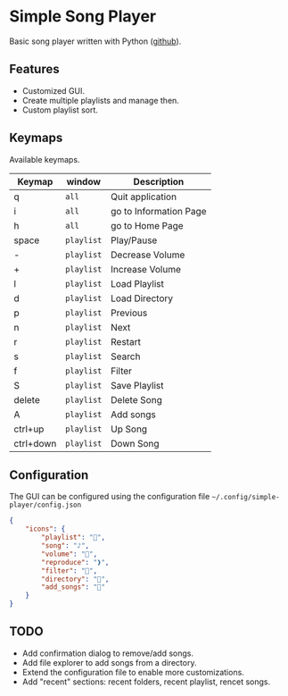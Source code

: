# Simple Song Player

Basic song player written with Python ([github](https://github.com/eccanto/simple-song-player)).

## Features

- Customized GUI.
- Create multiple playlists and manage then.
- Custom playlist sort.

## Keymaps

Available keymaps.

| Keymap          | window     | Description                        |
| --------------- | ---------- | ---------------------------------- |
| q               | `all`      | Quit application                   |
| i               | `all`      | go to Information Page             |
| h               | `all`      | go to Home Page                    |
| space           | `playlist` | Play/Pause                         |
| -               | `playlist` | Decrease Volume                    |
| +               | `playlist` | Increase Volume                    |
| l               | `playlist` | Load Playlist                      |
| d               | `playlist` | Load Directory                     |
| p               | `playlist` | Previous                           |
| n               | `playlist` | Next                               |
| r               | `playlist` | Restart                            |
| s               | `playlist` | Search                             |
| f               | `playlist` | Filter                             |
| S               | `playlist` | Save Playlist                      |
| delete          | `playlist` | Delete Song                        |
| A               | `playlist` | Add songs                          |
| ctrl+up         | `playlist` | Up Song                            |
| ctrl+down       | `playlist` | Down Song                          |

## Configuration

The GUI can be configured using the configuration file `~/.config/simple-player/config.json`

```json
{
    "icons": {
        "playlist": "",
        "song": "♪",
        "volume": "",
        "reproduce": "❱",
        "filter": "",
        "directory": "",
        "add_songs": ""
    }
}
```

## TODO

- Add confirmation dialog to remove/add songs.
- Add file explorer to add songs from a directory.
- Extend the configuration file to enable more customizations.
- Add "recent" sections: recent folders, recent playlist, rencet songs.
